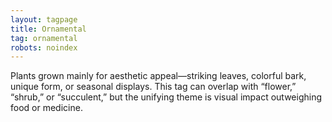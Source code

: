 ```yaml
---
layout: tagpage
title: Ornamental
tag: ornamental
robots: noindex
---
```


Plants grown mainly for aesthetic appeal—striking leaves, colorful bark, unique form, or seasonal displays. This tag can overlap with “flower,” “shrub,” or “succulent,” but the unifying theme is visual impact outweighing food or medicine.
